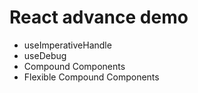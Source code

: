 # React advance demo
- useImperativeHandle
- useDebug
- Compound Components
- Flexible Compound Components
